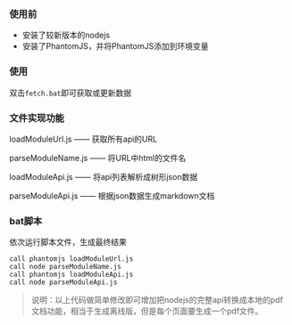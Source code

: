 ### 使用前
+ 安装了较新版本的nodejs
+ 安装了PhantomJS，并将PhantomJS添加到环境变量

### 使用
双击`fetch.bat`即可获取或更新数据

### 文件实现功能
loadModuleUrl.js —— 获取所有api的URL

parseModuleName.js —— 将URL中html的文件名

loadModuleApi.js —— 将api列表解析成树形json数据

parseModuleApi.js —— 根据json数据生成markdown文档

### bat脚本
依次运行脚本文件，生成最终结果
<pre><code>call phantomjs loadModuleUrl.js
call node parseModuleName.js
call phantomjs loadModuleApi.js
call node parseModuleApi.js</code></pre>

> 说明：以上代码做简单修改即可增加把nodejs的完整api转换成本地的pdf文档功能，相当于生成离线版，但是每个页面要生成一个pdf文件。

